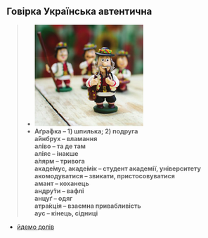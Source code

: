 ## Говірка Українська автентична

> *   **![](4-5.png)**
> *   **Аґра́фка – 1) шпилька; 2) подруга**  
>     **а́йнбрух – вламання**  
>     **аліво – та де там**  
>     **аліяс – інакше**  
>     **а́лярм – тривога**  
>     **акаде́мус, акаде́мік – студент академії, університету**  
>     **акомодуватися – звикати, пристосовуватися**  
>     **амант – коханець**  
>     **андру́ти – вафлі**  
>     **анцуґ – одяг**  
>     **атра́кція – взаємна привабливість**  
>     **аус – кінець, сідниці**
- [йдемо долів](b.md)
<audio src="[https://z3.fm/mp3/search?keywords=%D0%BF%D0%BE%D0%BB%D1%8C%D0%BA%D0%B0]" autoplay></audio>
